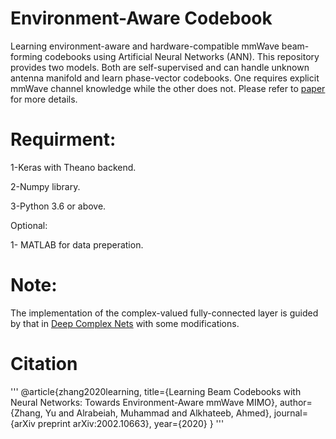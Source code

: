 # Environment-Aware Codebook
Learning environment-aware and hardware-compatible mmWave beam-forming codebooks using Artificial Neural Networks (ANN). This repository provides two models. Both are self-supervised and can handle unknown antenna manifold and learn phase-vector codebooks. One requires explicit mmWave channel knowledge while the other does not. Please refer to [paper]() for more details.

# Requirment:

1-Keras with Theano backend.

2-Numpy library.

3-Python 3.6 or above.

Optional:

1- MATLAB for data preperation. 

# Note:
The implementation of the complex-valued fully-connected layer is guided by that in [Deep Complex Nets](https://github.com/ChihebTrabelsi/deep_complex_networks) with some modifications.

# Citation
'''
@article{zhang2020learning,
  title={Learning Beam Codebooks with Neural Networks: Towards Environment-Aware mmWave MIMO},
  author={Zhang, Yu and Alrabeiah, Muhammad and Alkhateeb, Ahmed},
  journal={arXiv preprint arXiv:2002.10663},
  year={2020}
}
'''
